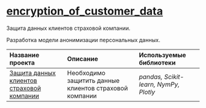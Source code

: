 # [encryption_of_customer_data](https://github.com/pzuboff/encryption_of_customer_data/blob/main/)<br/>
Защита данных клиентов страховой компании.

Разработка модели анонимизации персональных данных.

| Название проекта | Описание | Используемые библиотеки | 
| :---------------------- | :---------------------- | :---------------------- |
| [Защита данных клиентов страховой компании](https://github.com/pzuboff/encryption_of_customer_data/blob/main/encryption_of_customer_data.ipynb) | Необходимо защитить данные клиентов страховой компании | *pandas, Scikit-learn, NymPy, Plotly* |
